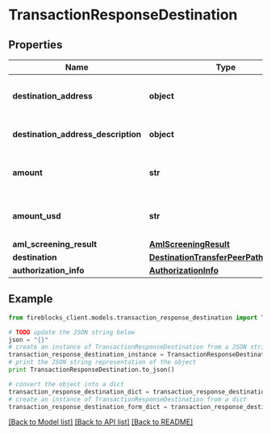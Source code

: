 # TransactionResponseDestination


## Properties

Name | Type | Description | Notes
------------ | ------------- | ------------- | -------------
**destination_address** | **object** | Address where the asset was transferred. | [optional] 
**destination_address_description** | **object** | Description of the address. | [optional] 
**amount** | **str** | The amount to be sent to this destination. | [optional] 
**amount_usd** | **str** | The USD value of the requested amount. | [optional] 
**aml_screening_result** | [**AmlScreeningResult**](AmlScreeningResult.md) |  | [optional] 
**destination** | [**DestinationTransferPeerPathResponse**](DestinationTransferPeerPathResponse.md) |  | [optional] 
**authorization_info** | [**AuthorizationInfo**](AuthorizationInfo.md) |  | [optional] 

## Example

```python
from fireblocks_client.models.transaction_response_destination import TransactionResponseDestination

# TODO update the JSON string below
json = "{}"
# create an instance of TransactionResponseDestination from a JSON string
transaction_response_destination_instance = TransactionResponseDestination.from_json(json)
# print the JSON string representation of the object
print TransactionResponseDestination.to_json()

# convert the object into a dict
transaction_response_destination_dict = transaction_response_destination_instance.to_dict()
# create an instance of TransactionResponseDestination from a dict
transaction_response_destination_form_dict = transaction_response_destination.from_dict(transaction_response_destination_dict)
```
[[Back to Model list]](../README.md#documentation-for-models) [[Back to API list]](../README.md#documentation-for-api-endpoints) [[Back to README]](../README.md)


